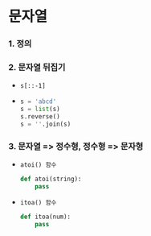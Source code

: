 # 문자열

### 1. 정의

### 2. 문자열 뒤집기

- `s[::-1]`
- ```python
  s = 'abcd'
  s = list(s)
  s.reverse()
  s = ''.join(s)
  ```

### 3. 문자열 => 정수형, 정수형 => 문자형

- `atoi() 함수`
  
  ```python
  def atoi(string):
      pass
  ```

- `itoa() 함수`
  
  ```python
  def itoa(num):
      pass
  ```
  
  
